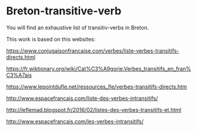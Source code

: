 # Breton-transitive-verb
You will find an exhaustive list of transitiv-verbs in Breton.

This work is based on this websites:

https://www.conjugaisonfrancaise.com/verbes/liste-verbes-transitifs-directs.html

https://fr.wiktionary.org/wiki/Cat%C3%A9gorie:Verbes_transitifs_en_fran%C3%A7ais

https://www.lepointdufle.net/ressources_fle/verbes-transitifs-directs.htm

http://www.espacefrancais.com/liste-des-verbes-intransitifs/

http://leflemad.blogspot.fr/2016/02/listes-des-verbes-transitifs-et.html

http://www.espacefrancais.com/les-verbes-intransitifs/
